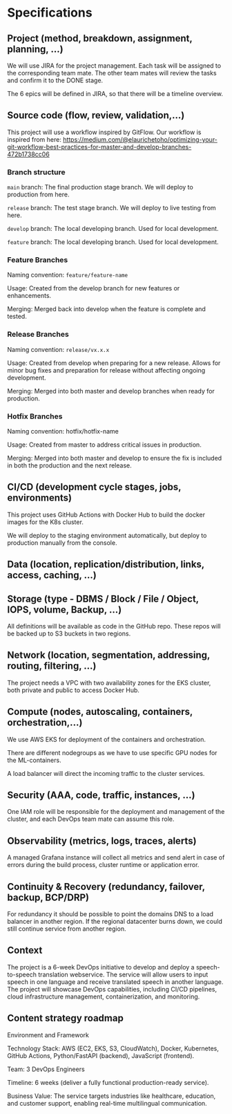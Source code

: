 # Specifications

## Project (method, breakdown, assignment, planning, ...)

We will use JIRA for the project management. Each task will be assigned to the corresponding team mate. The other team mates will review the tasks and confirm it to the DONE stage.

The 6 epics will be defined in JIRA, so that there will be a timeline overview.

## Source code (flow, review, validation,...)

This project will use a workflow inspired by GitFlow.
Our workflow is inspired from here: https://medium.com/@elaurichetoho/optimizing-your-git-workflow-best-practices-for-master-and-develop-branches-472b1738cc06

### Branch structure

`main` branch: The final production stage branch. We will deploy to production from here.

`release` branch: The test stage branch. We will deploy to live testing from here.

`develop` branch: The local developing branch. Used for local development.

`feature` branch: The local developing branch. Used for local development.

### Feature Branches

Naming convention: `feature/feature-name`

Usage: Created from the develop branch for new features or enhancements.

Merging: Merged back into develop when the feature is complete and tested.

### Release Branches

Naming convention: `release/vx.x.x`

Usage: Created from develop when preparing for a new release. Allows for minor bug fixes and preparation for release without affecting ongoing development.

Merging: Merged into both master and develop branches when ready for production.

### Hotfix Branches

Naming convention: hotfix/hotfix-name

Usage: Created from master to address critical issues in production.

Merging: Merged into both master and develop to ensure the fix is included in both the production and the next release.

## CI/CD (development cycle stages, jobs, environments)

This project uses GitHub Actions with Docker Hub to build the docker images for the K8s cluster.

We will deploy to the staging environment automatically, but deploy to production manually from the console.

## Data (location, replication/distribution, links, access, caching, ...)

## Storage (type - DBMS / Block / File / Object, IOPS, volume, Backup, ...)

All definitions will be available as code in the GitHub repo. These repos will be backed up to S3 buckets in two regions.

## Network (location, segmentation, addressing, routing, filtering, ...)

The project needs a VPC with two availability zones for the EKS cluster, both private and public to access Docker Hub.

## Compute (nodes, autoscaling, containers, orchestration,...)

We use AWS EKS for deployment of the containers and orchestration.

There are different nodegroups as we have to use specific GPU nodes for the ML-containers.

A load balancer will direct the incoming traffic to the cluster services.

## Security (AAA, code, traffic, instances, ...)

One IAM role will be responsible for the deployment and management of the cluster, and each DevOps team mate can assume this role.

## Observability (metrics, logs, traces, alerts)

A managed Grafana instance will collect all metrics and send alert in case of errors during the build process, cluster runtime or application error.

## Continuity & Recovery (redundancy, failover, backup, BCP/DRP)

For redundancy it should be possible to point the domains DNS to a load balancer in another region. If the regional datacenter burns down, we could still continue service from another region.

## Context

The project is a 6-week DevOps initiative to develop and deploy a speech-to-speech translation webservice. The service will allow users to input speech in one language and receive translated speech in another language. The project will showcase DevOps capabilities, including CI/CD pipelines, cloud infrastructure management, containerization, and monitoring.

## Content strategy roadmap

Environment and Framework

Technology Stack: AWS (EC2, EKS, S3, CloudWatch), Docker, Kubernetes, GitHub Actions, Python/FastAPI (backend), JavaScript (frontend).

Team: 3 DevOps Engineers

Timeline: 6 weeks (deliver a fully functional production-ready service).

Business Value: The service targets industries like healthcare, education, and customer support, enabling real-time multilingual communication.